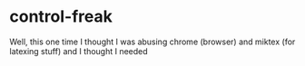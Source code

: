 # control-freak
Well, this one time I thought I was abusing chrome (browser) and miktex (for latexing stuff) and I thought I needed
